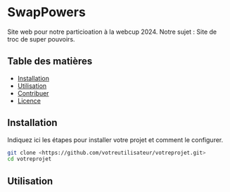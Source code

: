 # SwapPowers

Site web pour notre particioation à la webcup 2024.
Notre sujet : Site de troc de super pouvoirs.

## Table des matières

- [Installation](#installation)
- [Utilisation](#utilisation)
- [Contribuer](#contribuer)
- [Licence](#licence)

## Installation

Indiquez ici les étapes pour installer votre projet et comment le configurer.

```bash
git clone <https://github.com/votreutilisateur/votreprojet.git>
cd votreprojet
```
## Utilisation

